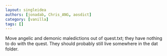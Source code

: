 ```yaml
---
layout: singleidea
authors: [jonadab, Chris_ANG, aosdict]
category: [vanilla]
tags: []
---
```

Move angelic and demonic maledictions out of quest.txt; they have nothing to do with the quest. They should probably still live somewhere in the dat folder.
